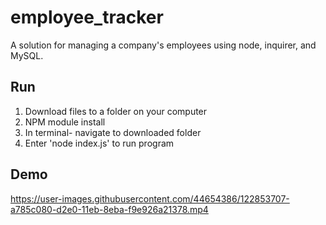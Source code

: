 # employee_tracker
A solution for managing a company's employees using node, inquirer, and MySQL.

## Run

1. Download files to a folder on your computer  
2. NPM module install
3. In terminal- navigate to downloaded folder
4. Enter 'node index.js' to run program

## Demo



https://user-images.githubusercontent.com/44654386/122853707-a785c080-d2e0-11eb-8eba-f9e926a21378.mp4




